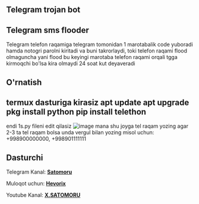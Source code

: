 ## Telegram trojan bot

## **Telegram sms flooder**
Telegram telefon raqamiga telegram tomonidan 1 marotabalik code yuboradi hamda notogri parolni kiritadi va buni takrorlaydi, toki telefon raqami flood olmaguncha yani flood bu keyingi marotaba telefon raqami orqali tgga kirmoqchi bo'lsa kira olmaydi 24 soat kut deyaveradi
## **O'rnatish**
termux dasturiga kirasiz 
apt update
apt upgrade 
pkg install python
pip install telethon
----
endi 1s.py fileni edit qilasiz 
![image](https://github.com/user-attachments/assets/d5d4b3eb-ccc8-48c0-a163-fff81932e19e)
mana shu joyga tel raqam yozing agar 2-3 ta tel raqam bolsa unda vergul bilan yozing misol uchun: +998900000000, +998901111111 

## **Dasturchi**

Telegram Kanal: **[Satomoru](https://t.me/satomoru_official)**

Muloqot uchun: **[Hevorix](https://t.me/hevorix)**

Youtube Kanal: **[X.SATOMORU](https://youtube.com/@DARKNET_OFF1CIAL)**

